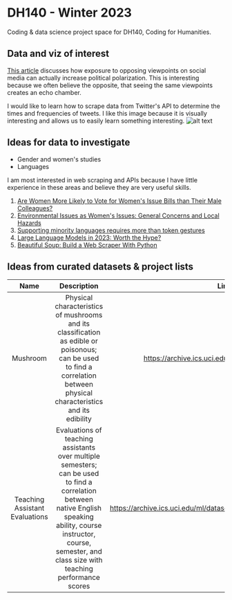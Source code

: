 # DH140 - Winter 2023

Coding & data science project space for DH140, Coding for Humanities.

## Data and viz of interest
[This article](https://www.pnas.org/doi/10.1073/pnas.1804840115) discusses how exposure to opposing viewpoints on social media can actually increase political polarization. This is interesting because we often believe the opposite, that seeing the same viewpoints creates an echo chamber.

I would like to learn how to scrape data from Twitter's API to determine the times and frequencies of tweets. I like this image because it is visually interesting and allows us to easily learn something interesting.
![alt text](https://preview.redd.it/qzl3qex4c8ba1.png?width=960&crop=smart&auto=webp&s=7a4c34a5f0a19396b34a8381b5cda5c3f5db3a54 "Distribution of tweets from the Mexican President by hour of the day")

## Ideas for data to investigate
* Gender and women's studies
* Languages

I am most interested in web scraping and APIs because I have little experience in these areas and believe they are very useful skills.

1. [Are Women More Likely to Vote for Women's Issue Bills than Their Male Colleagues?](https://www.jstor.org/stable/440362)
2. [Environmental Issues as Women's Issues: General Concerns and Local Hazards](https://www.proquest.com/docview/1291669522?pq-origsite=gscholar&fromopenview=true&imgSeq=1)
3. [Supporting minority languages requires more than token gestures](https://www.tvo.org/article/supporting-minority-languages-requires-more-than-token-gestures)
4. [Large Language Models in 2023: Worth the Hype?](https://www.datanami.com/2023/01/10/large-language-models-in-2023-worth-the-hype/)
5. [Beautiful Soup: Build a Web Scraper With Python](https://realpython.com/beautiful-soup-web-scraper-python/)

## Ideas from curated datasets & project lists
| Name | Description | Link |
| :---: | :-----------: | :----: |
| Mushroom | Physical characteristics of mushrooms and its classification as edible or poisonous; can be used to find a correlation between physical characteristics and its edibility | https://archive.ics.uci.edu/ml/datasets/Mushroom | 
| Teaching Assistant Evaluations | Evaluations of teaching assistants over multiple semesters; can be used to find a correlation between native English speaking ability, course instructor, course, semester, and class size with teaching performance scores | https://archive.ics.uci.edu/ml/datasets/Teaching+Assistant+Evaluation |